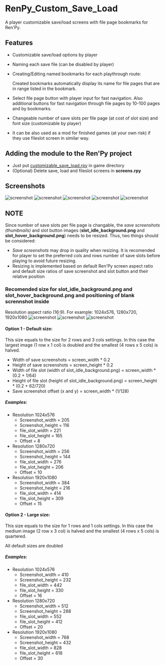 # RenPy_Custom_Save_Load
A player customizable save/load screens with file page bookmarks for Ren'Py.

## Features
* Customizable save/load options by player
* Naming each save file (can be disabled by player)
* Creating/Editing named bookmarks for each playthrough route:

   Created bookmarks automatically display its name for file pages that are in range listed in the bookmark.
* Select file page button with player input for fast navigation. Also additional buttons for fast navigation through file pages by 10-100 pages and by bookmarks.
* Changeable number of save slots per file page (at cost of slot size) and font size  (customizable by player)
* It can be also used as a mod for finished games (at your own risk) if they use fileslot screen in similar way.

## Adding the module to the Ren'Py project
* Just put [customizable_save_load.rpy](../blob/master/game/customizable_save_load.rpy) in game directory
* (Optional) Delete save, load and fileslot screens in **screens.rpy**

## Screenshots
![screenshot](/game/images/001.png)
![screenshot](/game/images/003.png)
![screenshot](/game/images/004.png)
![screenshot](/game/images/005.png)
![screenshot](/game/images/006.png)
## NOTE
Since number of save slots per file page is changable, the *save screenshots (thumbnails)* and slot button images (**slot_idle_background.png** and **slot_hover_background.png**) needs to be resized. Thus, two things should be considered:
* *Save screenshots* may drop in quality when resizing. It is recomended for player to set the preferred cols and rows number of save slots before playing to avoid future resizing.
* Resizing is implemented based on default Ren'Py screen aspect ratio and default size ratios of save screenshot and slot button and their relative position

### Recomended size for **slot_idle_background.png** and **slot_hover_background.png** and positioning of blank scrennshot inside
Resolution aspect ratio (16:9). For example: 1024x576, 1280x720, 1920x1080
![screenshot](/game/images/007.png)
![screenshot](/game/images/008.png)
![screenshot](/game/images/009.png)
#### Option 1 - Default size:
   This size equals to the size for 2 rows and 3 cols settings. In this case the largest image (1 row x 1 col) is doubled and the smallest (4 rows x 5 cols) is halved.

* Width of save screenshots = screen_width * 0.2
* Height of save screenshots = screen_height * 0.2
* Width of file slot (width of slot_idle_background.png) = screen_width * (0.2 + 1/64)
* Height of file slot (height of slot_idle_background.png) = screen_height * (0.2 + 62/720)
* Save screenshot offset (x and y) = screen_width * (1/128)

##### Examples:
* Resolution 1024x576
  * Screenshot_width = 205
  * Screenshot_height = 116
  * file_slot_width = 221
  * file_slot_height = 165
  * Offset = 8
* Resolution 1280x720
  * Screenshot_width = 256
  * Screenshot_height = 144
  * file_slot_width = 276
  * file_slot_height = 206
  * Offset = 10
* Resolution 1920x1080
  * Screenshot_width = 384
  * Screenshot_height = 216
  * file_slot_width = 414
  * file_slot_height = 309
  * Offset = 15

#### Option 2 - Large size:
   This size equals to the size for 1 rows and 1 cols settings. In this case the medium image (2 row x 3 col) is halved and the smallest (4 rows x 5 cols) is quartered.

All default sizes are doubled

##### Examples:
* Resolution 1024x576
  * Screenshot_width = 410
  * Screenshot_height = 232
  * file_slot_width = 442
  * file_slot_height = 330
  * Offset = 16
* Resolution 1280x720
  * Screenshot_width = 512
  * Screenshot_height = 288
  * file_slot_width = 552
  * file_slot_height = 412
  * Offset = 20
* Resolution 1920x1080
  * Screenshot_width = 768
  * Screenshot_height = 432
  * file_slot_width = 828
  * file_slot_height = 618
  * Offset = 30
   

